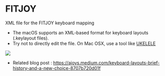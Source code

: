 # FITJOY
XML file for the FITJOY keyboard mapping

* The macOS supports an XML-based format for keyboard layouts (.keylayout files).
* Try not to directly edit the file. On Mac OSX, use a tool like [UKELELE](https://software.sil.org/ukelele/)

<img src="https://raw.github.com/aj0y/fitjoy/main/layout.png?sanitize=true">

* Related blog post : https://ajoys.medium.com/keyboard-layouts-brief-history-and-a-new-choice-8707b720d01f
